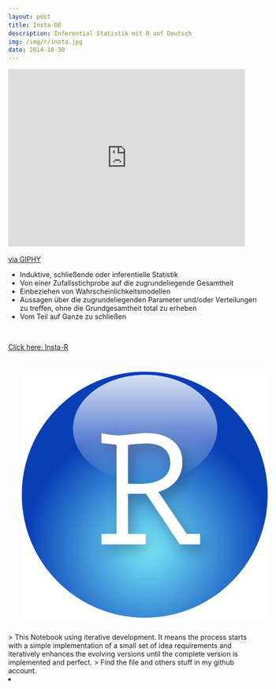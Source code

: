 ```yaml
---
layout: post
title: Insta-DE
description: Inferential Statistik mit R auf Deutsch
img: /img/r/insta.jpg
date: 2014-10-30
---
```




<iframe src="https://giphy.com/embed/sHcdLygG4AZpu" width="480" height="360" frameBorder="0" class="giphy-embed" allowFullScreen></iframe><p><a href="https://giphy.com/gifs/animation-blue-sHcdLygG4AZpu">via GIPHY</a></p>


* Induktive, schließende oder inferentielle Statistik
* Von einer Zufallsstichprobe auf die zugrundeliegende Gesamtheit 
* Einbeziehen von Wahrscheinlichkeitsmodellen
* Aussagen über die zugrundeliegenden Parameter und/oder Verteilungen zu treffen, ohne die Grundgesamtheit total zu erheben
* Vom Teil auf Ganze zu schließen

<Br>
  
<a href="https://itsmecevi.github.io/insta/">Click here: Insta-R</a>
<Br>
  
<img class="col one right" src="/img/r/r-studio.png" style="padding:25px">

<Br>
> This Notebook using iterative development. It means the process starts with a simple implementation of a small set of idea requirements and iteratively enhances the evolving versions until the complete version is implemented and perfect.
> Find the file and others stuff in my github account.


<li>
<a id="icon" href="https://github.com/itsmecevi" target="_blank"><i class="fa fa-github fa-fw fa-2x"></i></a>
</li>
